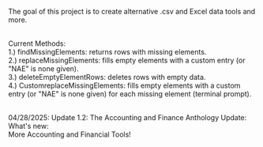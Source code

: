 The goal of this project is to create alternative .csv and Excel data tools and more. 

<br>
Current Methods: <br>
1.) findMissingElements: returns rows with missing elements.<br>
2.) replaceMissingElements: fills empty elements with a custom entry (or "NAE" is none given).<br>
3.) deleteEmptyElementRows: deletes rows with empty data. <br>
4.) CustomreplaceMissingElements: fills empty elements with a custom entry (or "NAE" is none given) for each missing element (terminal prompt).<br>
<br>



04/28/2025: Update 1.2: The Accounting and Finance Anthology Update: 
<br>
What's new: <br>
More Accounting and Financial Tools!
<br>
